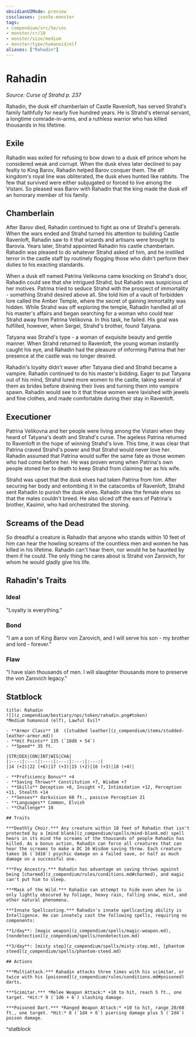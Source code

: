 ```yaml
---
obsidianUIMode: preview
cssclasses: json5e-monster
tags:
- compendium/src/5e/cos
- monster/cr/10
- monster/size/medium
- monster/type/humanoid/elf
aliases: ["Rahadin"]
---
```

# Rahadin
*Source: Curse of Strahd p. 237*  

Rahadin, the dusk elf chamberlain of Castle Ravenloft, has served Strahd's family faithfully for nearly five hundred years. He is Strahd's eternal servant, a longtime comrade-in-arms, and a ruthless warrior who has killed thousands in his lifetime.

## Exile

Rahadin was exiled for refusing to bow down to a dusk elf prince whom he considered weak and corrupt. When the dusk elves later declined to pay fealty to King Barov, Rahadin helped Barov conquer them. The elf kingdom's royal line was obliterated, the dusk elves hunted like rabbits. The few that survived were either subjugated or forced to live among the Vistani. So pleased was Barov with Rahadin that the king made the dusk elf an honorary member of his family.

## Chamberlain

After Barov died, Rahadin continued to fight as one of Strahd's generals. When the wars ended and Strahd turned his attention to building Castle Ravenloft, Rahadin saw to it that wizards and artisans were brought to Barovia. Years later, Strahd appointed Rahadin his castle chamberlain. Rahadin was pleased to do whatever Strahd asked of him, and he instilled terror in the castle staff by routinely flogging those who didn't perform their duties to his exacting standards.

When a dusk elf named Patrina Velikovna came knocking on Strahd's door, Rahadin could see that she intrigued Strahd, but Rahadin was suspicious of her motives. Patrina tried to seduce Strahd with the prospect of immortality - something Strahd desired above all. She told him of a vault of forbidden lore called the Amber Temple, where the secret of gaining immortality was hidden. While Strahd was off exploring the temple, Rahadin handled all of his master's affairs and began searching for a woman who could tear Strahd away from Patrina Velikovna. In this task, he failed. His goal was fulfilled, however, when Sergei, Strahd's brother, found Tatyana.

Tatyana was Strahd's type - a woman of exquisite beauty and gentle manner. When Strahd returned to Ravenloft, the young woman instantly caught his eye, and Rahadin had the pleasure of informing Patrina that her presence at the castle was no longer desired.

Rahadin's loyalty didn't waver after Tatyana died and Strahd became a vampire. Rahadin continued to do his master's bidding. Eager to put Tatyana out of his mind, Strahd lured more women to the castle, taking several of them as brides before draining their lives and turning them into vampire spawn. Rahadin would see to it that these women were lavished with jewels and fine clothes, and made comfortable during their stay in Ravenloft.

## Executioner

Patrina Velikovna and her people were living among the Vistani when they heard of Tatyana's death and Strahd's curse. The ageless Patrina returned to Ravenloft in the hope of winning Strahd's love. This time, it was clear that Patrina craved Strahd's power and that Strahd would never love her. Rahadin assumed that Patrina would suffer the same fate as those women who had come before her. He was proven wrong when Patrina's own people stoned her to death to keep Strahd from claiming her as his wife.

Strahd was upset that the dusk elves had taken Patrina from him. After securing her body and entombing it in the catacombs of Ravenloft, Strahd sent Rahadin to punish the dusk elves. Rahadin slew the female elves so that the males couldn't breed. He also sliced off the ears of Patrina's brother, Kasimir, who had orchestrated the stoning.

## Screams of the Dead

So dreadful a creature is Rahadin that anyone who stands within 10 feet of him can hear the howling screams of the countless men and women he has killed in his lifetime. Rahadin can't hear them, nor would he be haunted by them if he could. The only thing he cares about is Strahd von Zarovich, for whom he would gladly give his life.

## Rahadin's Traits

### Ideal

"Loyalty is everything."

### Bond

"I am a son of King Barov von Zarovich, and I will serve his son - my brother and lord - forever."

### Flaw

"I have slain thousands of men. I will slaughter thousands more to preserve the von Zarovich legacy."

## Statblock

```ad-statblock
title: Rahadin
![](z_compendium/bestiary/npc/token/rahadin.png#token)
*Medium humanoid (elf), Lawful Evil*

- **Armor Class** 18  ([studded leather](z_compendium/items/studded-leather-armor.md))
- **Hit Points** 135 (`18d8 + 54`)
- **Speed** 35 ft.

|STR|DEX|CON|INT|WIS|CHA|
|:---:|:---:|:---:|:---:|:---:|:---:|
|14 (+2)|22 (+6)|17 (+3)|15 (+2)|16 (+3)|18 (+4)|

- **Proficiency Bonus** +4
- **Saving Throws** Constitution +7, Wisdom +7
- **Skills** Deception +8, Insight +7, Intimidation +12, Perception +11, Stealth +14
- **Senses** darkvision 60 ft., passive Perception 21
- **Languages** Common, Elvish
- **Challenge** 10

## Traits

***Deathly Choir.*** Any creature within 10 feet of Rahadin that isn't protected by a [mind blank](z_compendium/spells/mind-blank.md) spell hears in its mind the screams of the thousands of people Rahadin has killed. As a bonus action, Rahadin can force all creatures that can hear the screams to make a DC 16 Wisdom saving throw. Each creature takes 16 (`3d10`) psychic damage on a failed save, or half as much damage on a successful one.

***Fey Ancestry.*** Rahadin has advantage on saving throws against being [charmed](z_compendium/rules/conditions.md#charmed), and magic can't put him to sleep.

***Mask of the Wild.*** Rahadin can attempt to hide even when he is only lightly obscured by foliage, heavy rain, falling snow, mist, and other natural phenomena.

***Innate Spellcasting.*** Rahadin's innate spellcasting ability is Intelligence. He can innately cast the following spells, requiring no components:

**1/day**: [magic weapon](z_compendium/spells/magic-weapon.md), [nondetection](z_compendium/spells/nondetection.md)

**3/day**: [misty step](z_compendium/spells/misty-step.md), [phantom steed](z_compendium/spells/phantom-steed.md)

## Actions

***Multiattack.*** Rahadin attacks three times with his scimitar, or twice with his [poisoned](z_compendium/rules/conditions.md#poisoned) darts.

***Scimitar.*** *Melee Weapon Attack:* +10 to hit, reach 5 ft., one target. *Hit:* 9 (`1d6 + 6`) slashing damage.

***Poisoned Dart.*** *Ranged Weapon Attack:* +10 to hit, range 20/60 ft., one target. *Hit:* 8 (`1d4 + 6`) piercing damage plus 5 (`2d4`) poison damage.
```
^statblock